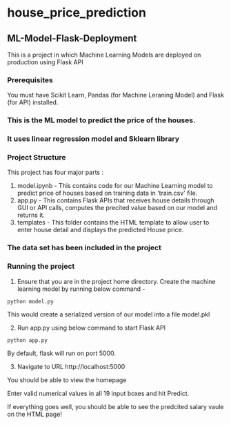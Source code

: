 # house_price_prediction
## ML-Model-Flask-Deployment
This is a project in which Machine Learning Models are deployed on production using Flask API
### Prerequisites
You must have Scikit Learn, Pandas (for Machine Leraning Model) and Flask (for API) installed.
### This is the ML model to predict the price of the houses.
### It uses linear regression model and Sklearn library
### Project Structure
This project has four major parts :
1. model.ipynb - This contains code for our Machine Learning model to predict price of houses based on training data in 'train.csv' file.
2. app.py - This contains Flask APIs that receives house details through GUI or API calls, computes the precited value based on our model and returns it.
3. templates - This folder contains the HTML template to allow user to enter house detail and displays the predicted House price.
### The data set has been included in the project
### Running the project
1. Ensure that you are in the project home directory. Create the machine learning model by running below command -
```
python model.py
```
This would create a serialized version of our model into a file model.pkl

2. Run app.py using below command to start Flask API
```
python app.py
```
By default, flask will run on port 5000.

3. Navigate to URL http://localhost:5000

You should be able to view the homepage

Enter valid numerical values in all 19 input boxes and hit Predict.

If everything goes well, you should  be able to see the predcited salary vaule on the HTML page!

